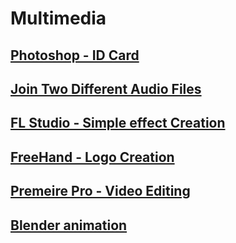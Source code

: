 # Multimedia

## [Photoshop - ID Card](./Photoshop-ID_Card.md)

## [Join Two Different Audio Files](./Join-audio.md)

## [FL Studio - Simple effect Creation](./FL-Studio.md)

## [FreeHand - Logo Creation](./FreeHand-Logo-Creation.md)

## [Premeire Pro - Video Editing](./Premiere-Pro-Video-Editing.md)

## [Blender animation](./Blender-animation.md)
